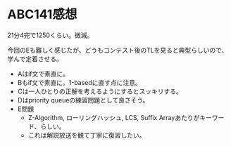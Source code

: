 # ABC141感想

21分4完で1250くらい。微減。

今回のEも難しく感じたが、どうもコンテスト後のTLを見ると典型らしいので、学んで定着させる。

- Aはif文で素直に。
- Bもif文で素直に。1-basedに直す点に注意。
- Cは一人ひとりの正解を考えるようにするとスッキリする。
- Dはpriority queueの練習問題として良さそう。
- E問題
  - Z-Algorithm, ローリングハッシュ, LCS, Suffix Arrayあたりがキーワード、らしい。
  - これは解説放送を観て丁寧に復習したい。

